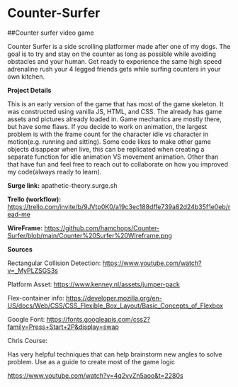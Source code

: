# Counter-Surfer
##Counter surfer video game

Counter Surfer is a side scrolling platformer made after one of my dogs. The goal is to try and stay on the counter as long as possible while avoiding obstacles and your human. Get ready to experience the same high speed adrenaline rush your 4 legged friends gets while surfing counters in your own kitchen.

**Project Details**

This is an early version of the game that has most of the game skeleton. It was constructed using vanilla JS, HTML, and CSS. The already has game assets and pictures already loaded in. Game mechanics are mostly there, but have some flaws. If you decide to work on animation, the largest problem is with the frame count for the character idle vs character in motion(e.g. running and sitting). Some code likes to make other game objects disappear when live, this can be replicated when creating a separate function for idle animation VS movement animation. Other than that have fun and feel free to reach out to collaborate on how you improved my code(always ready to learn).

**Surge link:**
apathetic-theory.surge.sh

**Trello (workflow):**
https://trello.com/invite/b/9JVtp0K0/a19c3ec188dffe739a82d24b35f1e0eb/read-me


**WireFrame:**
https://github.com/hamchops/Counter-Surfer/blob/main/Counter%20Surfer%20WIreframe.png


**Sources**

Rectangular Collision Detection:
https://www.youtube.com/watch?v=_MyPLZSGS3s

Platform Asset:
https://www.kenney.nl/assets/jumper-pack

Flex-container info:
https://developer.mozilla.org/en-US/docs/Web/CSS/CSS_Flexible_Box_Layout/Basic_Concepts_of_Flexbox

Google Font:
https://fonts.googleapis.com/css2?family=Press+Start+2P&display=swap

Chris Course:

Has very helpful techniques that can help brainstorm new angles to solve problem. Use as a guide to create most of the game logic

https://www.youtube.com/watch?v=4q2vvZn5aoo&t=2280s

